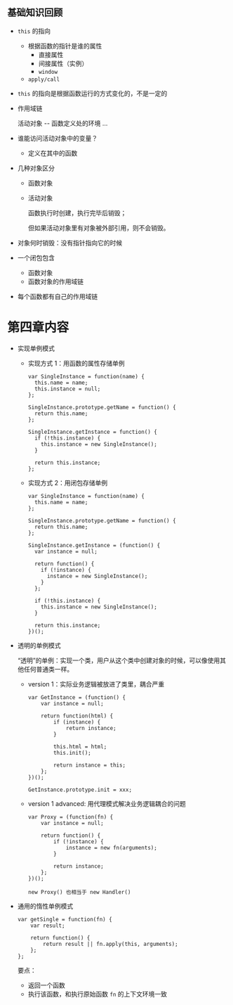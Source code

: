 ##	基础知识回顾

+	`this` 的指向
	+	根据函数的指针是谁的属性
		+	直接属性
		+	间接属性（实例）
		+	`window`
	+	`apply/call`

+	`this` 的指向是根据函数运行的方式变化的，不是一定的
+	作用域链
	
	活动对象 -- 函数定义处的环境 ...

+	谁能访问活动对象中的变量？
	
	+	定义在其中的函数

+	几种对象区分

	+	函数对象
	+	活动对象

		函数执行时创建，执行完毕后销毁；

		但如果活动对象里有对象被外部引用，则不会销毁。
 
+	对象何时销毁：没有指针指向它的时候

+	一个闭包包含
	+	函数对象
	+	函数对象的作用域链

+	每个函数都有自己的作用域链

#	第四章内容

+	实现单例模式
	
	+	实现方式 1：用函数的属性存储单例

		```
		var SingleInstance = function(name) {
		  this.name = name;
		  this.instance = null;
		};

		SingleInstance.prototype.getName = function() {
		  return this.name;
		};

		SingleInstance.getInstance = function() {
		  if (!this.instance) {
		    this.instance = new SingleInstance();
		  }

		  return this.instance;
		};
		```

	+	实现方式 2：用闭包存储单例

		```
		var SingleInstance = function(name) {
		  this.name = name;
		};

		SingleInstance.prototype.getName = function() {
		  return this.name;
		};

		SingleInstance.getInstance = (function() {
		  var instance = null;

		  return function() {
		    if (!instance) {
		      instance = new SingleInstance();
		    }
		  };

		  if (!this.instance) {
		    this.instance = new SingleInstance();
		  }

		  return this.instance;
		})();
		```

+	透明的单例模式

	“透明”的单例：实现一个类，用户从这个类中创建对象的时候，可以像使用其他任何普通类一样。

	+	version 1：实际业务逻辑被放进了类里，耦合严重

		```
		var GetInstance = (function() {
			var instance = null;

			return function(html) {
				if (instance) {
					return instance;
				}

				this.html = html;
				this.init();

				return instance = this;
			};
		})();

		GetInstance.prototype.init = xxx;
		```
	+	version 1 advanced: 用代理模式解决业务逻辑耦合的问题
	
		```
		var Proxy = (function(fn) {
			var instance = null;

			return function() {
				if (!instance) {
					instance = new fn(arguments);
				}

				return instance;
			};
		})();

		new Proxy() 也相当于 new Handler()
		```

+	通用的惰性单例模式

	```
	var getSingle = function(fn) {
		var result;

		return function() {
			return result || fn.apply(this, arguments);
		};
	};
	```

	要点：

	+	返回一个函数
	+	执行该函数，和执行原始函数 `fn` 的上下文环境一致
